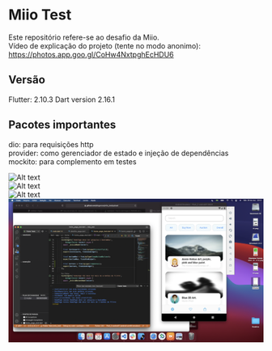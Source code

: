 # Miio Test
Este repositório refere-se ao desafio da Miio.<br />
Vídeo de explicação do projeto (tente no modo anonimo): https://photos.app.goo.gl/CoHw4NxtpghEcHDU6

## Versão
Flutter: 2.10.3
Dart version 2.16.1

## Pacotes importantes
dio: para requisições http<br />
provider: como gerenciador de estado e injeção de dependências<br />
mockito: para complemento em testes<br />

![Alt text](https://github.com/diogoroos/miio_test/assets/78812662/f584f2d6-0e29-481f-8477-f02c15a17ded?raw=!true "Home")<br />
![Alt text](https://github.com/diogoroos/miio_test/assets/78812662/0f592b48-12e4-4c4c-af8b-e4f6a3814014?raw=true "Detalhe")<br />
![Alt text](https://github.com/diogoroos/miio_test/assets/78812662/78733042-1e46-4fc5-9b0b-d05a2d36007c?raw=true "DetalheExpandido")<br />
![Alt text](img/04.png?raw=true "Testes")<br />
